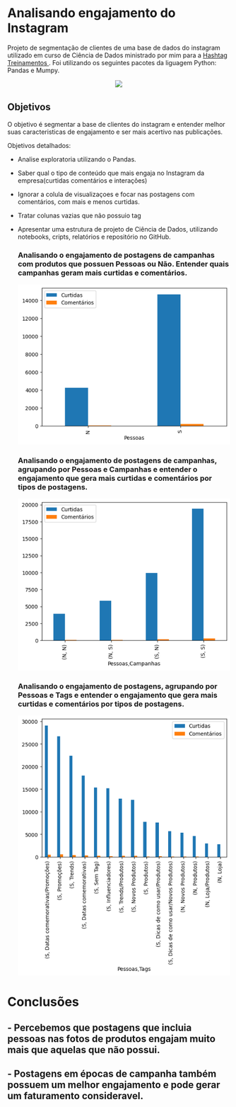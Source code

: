
# Analisando engajamento do Instagram


Projeto de segmentação de clientes de uma base de dados do instagram utilizado em curso de Ciência de Dados ministrado por mim para a <a href="https://www.hashtagtreinamentos.com/"> Hashtag Treinamentos </a>. Foi utilizando os seguintes pacotes da liguagem Python: Pandas e Mumpy.

<p align="center"> 
  <a href="https://www.linkedin.com/in/elvis-dantas" target="_blank"><img src="https://img.shields.io/badge/-LinkedIn-%230077B5?style=for-the-badge&logo=linkedin&logoColor=white" target="_blank"></a> 
</p>

## Objetivos


O objetivo é segmentar a base de clientes do instagram e entender melhor suas caracteristicas de engajamento e ser mais acertivo nas publicações.

Objetivos detalhados:

 - Analise exploratoria utilizando o Pandas.
 - Saber qual o tipo de conteúdo que mais engaja no Instagram da empresa(curtidas comentários e interações)
 - Ignorar a colula de visualizaçoes e focar nas postagens com comentários, com mais e menos curtidas.
 - Tratar colunas vazias que não possuio tag
 - Apresentar uma estrutura de projeto de Ciência de Dados, utilizando notebooks, cripts, relatórios e repositório no GitHub.

   ### Analisando o engajamento de postagens de campanhas com produtos que possuen Pessoas ou Não. Entender quais campanhas geram mais curtidas e comentários.
   ![Postagens_com_ou_sem_pessoas](plotbar001.png)

   ### Analisando o engajamento de postagens de campanhas, agrupando por Pessoas e Campanhas e entender o engajamento que gera mais curtidas e comentários por tipos de postagens.
   ![Postagens_com_ou_sem_pessoas](plotbar002.png)
   
   ### Analisando o engajamento de postagens, agrupando por Pessoas e Tags e entender o engajamento que gera mais curtidas e comentários por tipos de postagens.
   ![Postagens_com_ou_sem_pessoas](plotbar003.png)
   
# Conclusões

## - Percebemos que postagens que incluia pessoas nas fotos de produtos engajam muito mais que aquelas que não possui.
## - Postagens em épocas de campanha também possuem um melhor engajamento e pode gerar um faturamento consideravel.


